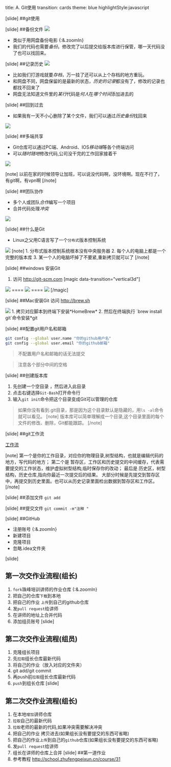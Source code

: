title: A. Git使用
transition: cards
theme: blue
highlightStyle:javascript

[slide]
##git使用

[slide]
##备份文件
<img src="http://7xjf2l.com2.z0.glb.qiniucdn.com/cloundsave.jpg" class="img-responsive">
* 类似于用网盘备份电影  {:&.zoomIn}
* 我们的代码也需要*备份*。修改完了以后提交给版本库进行保管，哪一天代码没了也可以找回来。

[slide]
##记录历史
<img src="http://7xjf2l.com2.z0.glb.qiniucdn.com/save.jpg" class="img-responsive">
* 比如我们打游戏就要*存档*，万一挂了还可以从上个存档的地方重玩。
* 和网盘不同，网盘保留的是最新的状态，*历史的记录*都没有了，修改的记录也都找不回来了
* 网盘无法知道文件里的*某行*代码是*何人*在*哪个时间*添加进去的

[slide]
##回到过去
* 如果我有一天不小心删除了某个文件，我们可以通过*历史备份*找回来

<img src="http://7xjf2l.com2.z0.glb.qiniucdn.com/timemachina.jpg" class="img-responsive">

[slide]
##多端共享
* Git仓库可以通过PC端、Android、IOS*移动端*等各个终端访问
* 可以*随时随地*修改代码,公司没干完的工作回家接着干

<img src="http://7xjf2l.com2.z0.glb.qiniucdn.com/multiscreen.jpg" class="img-responsive">

[note]
以前在家的时候领导让加班，可以说没代码啊，没环境啊。现在不行了，有git啊，有vpn啊
[/note]

[slide]
##团队协作
* 多个人或团队*合作*编写一个项目
* 合并代码处理*冲突*

<img src="http://7xjf2l.com2.z0.glb.qiniucdn.com/teambuild.jpg" class="img-responsive">

[slide]
##什么是Git
* Linux之父用C语言写了一个`分布式`版本控制系统

<img src="http://7xjf2l.com2.z0.glb.qiniucdn.com/distribution.png" class="img-responsive">
[note]
1. 分布式版本控制系统根本没有中央服务器
2. 每个人的电脑上都是一个完整的版本库
3. 某一个人的电脑坏掉了不要紧,重新拷贝就可以了
[/note]

[slide]
##windows 安装Git
1. 访问 http://git-scm.com
[magic data-transition="vertical3d"]
<img src="http://7xjf2l.com2.z0.glb.qiniucdn.com/windowdownloadgit.jpg" class="img-responsive">
====
<img src="http://7xjf2l.com2.z0.glb.qiniucdn.com/gitinstall.jpg" class="img-responsive">
====
<img src="http://7xjf2l.com2.z0.glb.qiniucdn.com/gitstype.jpg" class="img-responsive">
[/magic]

[slide]
##Mac安装Git
访问 http://brew.sh

<img src="http://7xjf2l.com2.z0.glb.qiniucdn.com/macinstallhomebrew.jpg" class="img-responsive">
1. 拷贝对应脚本到终端下安装*HomeBrew*
2. 然后在终端执行 `brew install git`命令安装*git


[slide]
##配置git用户名和邮箱

```bash
git config --global user.name "你的github用户名"    
git config --global user.email "你的github邮箱"
```
> 不配置用户名和邮箱的话无法提交

> 注意各个部分中间的空格

[slide]
##创建版本库
1. 先创建一个空目录 ，然后进入此目录
2. 点击右键选择`Git-Bash`打开命令行
3. 输入`git init`命令把这个目录变成Git可以管理的仓库
> 如果你没有看到.git目录，那是因为这个目录默认是隐藏的，用`ls -al`命令就可以看见。
[note]
版本库可以简单理解成一个目录,这个目录里面的每个文件的修改、删除，Git都能跟踪。
[/note]

[slide]
##git工作流

<a target="blank" href="http://card.mugeda.com/campaigns/56d2c4a0a3664e3308000407/20160304090522/56d97729a3664e9c65000047/index.html">工作流</a>


[note]
第一个是你的工作目录，对应你的物理目录,树型结构，也就是编辑代码的地方，写代码的地方；
第二个是 暂存区，工作区和历史提交的中间缓存，代表需要提交的工作状态，维护虚拟树型结构,临时保存你的改动；
最后是 历史区，树型结构，历史仓库,指向你最近一次提交后的结果。
大部分时候是先提交到暂存区中，再提交到历史里面。也可以从历史记录里面检出数据到暂存区和工作区。
[/note]

[slide]
##添加文件
`git add `

[slide]
##提交文件
`git commit -m"注释 " `

[slide]
##GitHub
* 注册账号  {:&.zoomIn}
* 新建项目
* 克隆项目
* 忽略.idea文件夹

[slide]
## 第一次交作业流程(组长)
1. `fork`珠峰培训讲师的作业仓库 {:&.zoomIn}
2. 把自己的仓库`下载`到本地
3. 把自己的作业 `上传`到自己的github仓库
4. 发`pull request`给讲师
5. 在讲师的地址上合并代码
6. 添加组员账号
[slide]
## 第二次交作业流程(组员)
1. 克隆组长项目
2. 先`拉取`组长仓库最新代码
3. 将自己的作业（放入对应的文件夹）
4. git add/git commit
5. 再push前`拉取`组长仓库最新代码
6. `push`到组长仓库
[slide]
## 第二次交作业流程(组长)
1. 在本地`增加`讲师仓库
2. `拉取`自己的最新代码
2. `拉取`老师的最新的代码,如果冲突需要解决冲突
3. 把自己的作业 拷贝进去(如果组长没有要提交的东西可省略)
4. 把自己的作业`上传`到自己的`github`仓库(如果组长没有要提交的东西可省略)
5. 发`pull request`给讲师
6. 组长在讲师的仓库上合并
[slide]
##第一道作业
1. 参考教程
http://school.zhufengpeixun.cn/course/31
